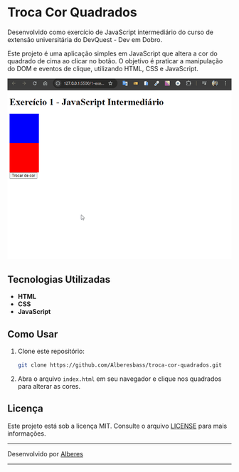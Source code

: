 # Troca Cor Quadrados

Desenvolvido como exercício de JavaScript intermediário do curso de extensão universitária do DevQuest - Dev em Dobro.

Este projeto é uma aplicação simples em JavaScript que altera a cor do quadrado de cima ao clicar no botão. O objetivo é praticar a manipulação do DOM e eventos de clique, utilizando HTML, CSS e JavaScript.

<img src="./ex1-intermediario.gif" alt="gif da tela do projeto">

## Tecnologias Utilizadas

- **HTML**
- **CSS**
- **JavaScript**

## Como Usar

1. Clone este repositório:

   ```bash
   git clone https://github.com/Alberesbass/troca-cor-quadrados.git
   ```

2. Abra o arquivo `index.html` em seu navegador e clique nos quadrados para alterar as cores.

## Licença

Este projeto está sob a licença MIT. Consulte o arquivo [LICENSE](./LICENSE) para mais informações.

---

Desenvolvido por [Alberes](https://github.com/Alberesbass)

---